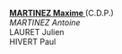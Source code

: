 <u><b> MARTINEZ Maxime </b></u> (C.D.P.) <br/>
<i>MARTINEZ Antoine</i> <br/>
LAURET Julien <br/>
HIVERT Paul <br/>
